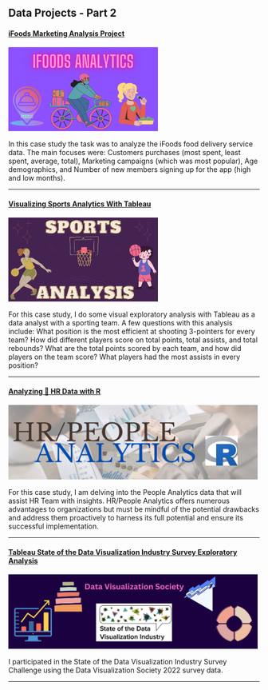 ## Data Projects - Part 2

#### [iFoods Marketing Analysis Project](https://www.linkedin.com/pulse/ifoods-marketing-analysis-juanita-p/)
[<img src="/images/iFoods Analytics.png?raw=true" alt="ifoods_prod_analysis" width="300"/>](https://www.linkedin.com/pulse/ifoods-marketing-analysis-juanita-p/)

In this case study the task was to analyze the iFoods food delivery service data. The main focuses were:
 Customers purchases (most spent, least spent, average, total), 
 Marketing campaigns (which was most popular),
 Age demographics,
 and Number of new members signing up for the app (high and low months).
 
---
#### [Visualizing Sports Analytics With Tableau](/sports.md)
[<img src="images/Sports Analysis Project.png?raw=true" alt="sports_analysis" width="300"/>](/sports.md)

For this case study, I do some visual exploratory analysis with Tableau as a data analyst with a sporting team.
A few questions with this analysis include: 
What position is the most efficient at shooting 3-pointers for every team?
How did different players score on total points, total assists, and total rebounds?
What are the total points scored by each team, and how did players on the team score?
What players had the most assists in every position?

---
#### [Analyzing 🕋 HR Data with R](https://www.linkedin.com/pulse/analyzing-hr-data-r-juanita-p)
[<img src="images/hr_analytics_r.png?raw=true" alt="r_hr_analysis" width="500"/>](https://www.linkedin.com/pulse/analyzing-hr-data-r-juanita-p)

For this case study, I am delving into the People Analytics data that will assist HR Team with insights. HR/People Analytics offers numerous advantages to organizations but must be mindful of the potential drawbacks and address them proactively to harness its full potential and ensure its successful implementation.

---
#### [Tableau State of the Data Visualization Industry Survey Exploratory Analysis](https://www.linkedin.com/pulse/tableau-state-data-visualization-industry-survey-exploratory-p/)
[<img src="images/DVS_Survey_Challenge.png?raw=true" alt="dvs_survey2022" width="500"/>](https://www.linkedin.com/pulse/tableau-state-data-visualization-industry-survey-exploratory-p/)

I participated in the State of the Data Visualization Industry Survey Challenge using the Data Visualization Society 2022 survey data. 

---
